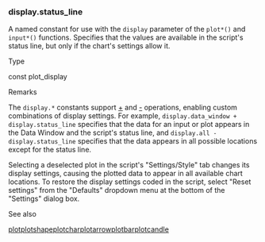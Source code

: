 ### display.status\_line

A named constant for use with the `display` parameter of the `plot*()` and `input*()` functions. Specifies that the values are available in the script's status line, but only if the chart's settings allow it.

Type

const plot\_display

Remarks

The `display.*` constants support [+](#op_+) and [-](#op_-) operations, enabling custom combinations of display settings. For example, `display.data_window + display.status_line` specifies that the data for an input or plot appears in the Data Window and the script's status line, and `display.all - display.status_line` specifies that the data appears in all possible locations except for the status line.

Selecting a deselected plot in the script's "Settings/Style" tab changes its display settings, causing the plotted data to appear in all available chart locations. To restore the display settings coded in the script, select "Reset settings" from the "Defaults" dropdown menu at the bottom of the "Settings" dialog box.

See also

[plot](#fun_plot)[plotshape](#fun_plotshape)[plotchar](#fun_plotchar)[plotarrow](#fun_plotarrow)[plotbar](#fun_plotbar)[plotcandle](#fun_plotcandle)
